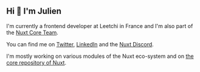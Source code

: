 Hi 👋 I'm Julien
---
I'm currently a frontend developer at Leetchi in France and I'm also part of the [Nuxt Core Team](https://nuxt.com/team).

You can find me on [Twitter](https://twitter.com/JulienHuang_dev), [LinkedIn](https://www.linkedin.com/in/julien-huang/) and the [Nuxt Discord](https://discord.gg/nuxt).

I'm mostly working on various modules of the Nuxt eco-system and on [the core repository of Nuxt](https://github.com/nuxt/nuxt).